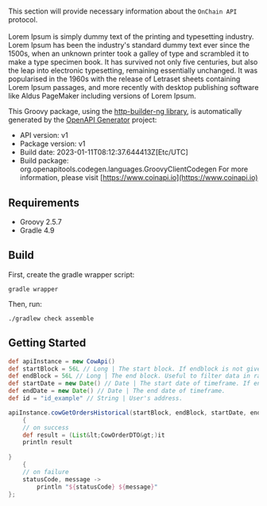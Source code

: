 # 


This section will provide necessary information about the `OnChain API` protocol. 
<br/><br/>
Lorem Ipsum is simply dummy text of the printing and typesetting industry. Lorem Ipsum has been the industry's standard dummy text ever since the 1500s, when an unknown printer took a galley of type and scrambled it to make a type specimen book. It has survived not only five centuries, but also the leap into electronic typesetting, remaining essentially unchanged. It was popularised in the 1960s with the release of Letraset sheets containing Lorem Ipsum passages, and more recently with desktop publishing software like Aldus PageMaker including versions of Lorem Ipsum.        
                    

This Groovy package, using the [http-builder-ng library](https://http-builder-ng.github.io/http-builder-ng/), is automatically generated by the [OpenAPI Generator](https://openapi-generator.tech) project:

- API version: v1
- Package version: v1
- Build date: 2023-01-11T08:12:37.644413Z[Etc/UTC]
- Build package: org.openapitools.codegen.languages.GroovyClientCodegen
For more information, please visit [https://www.coinapi.io](https://www.coinapi.io)

## Requirements

* Groovy 2.5.7
* Gradle 4.9

## Build

First, create the gradle wrapper script:

```
gradle wrapper
```

Then, run:

```
./gradlew check assemble
```

## Getting Started


```groovy
def apiInstance = new CowApi()
def startBlock = 56L // Long | The start block. If endblock is not given, only those entities will be included that were exactly created in startBlock.
def endBlock = 56L // Long | The end block. Useful to filter data in range of blocks (FROM startBlock TO endBlock).
def startDate = new Date() // Date | The start date of timeframe. If endDate is not given, entities created FROM startDate TO startDate plus 24 hours will be included.
def endDate = new Date() // Date | The end date of timeframe.
def id = "id_example" // String | User's address.

apiInstance.cowGetOrdersHistorical(startBlock, endBlock, startDate, endDate, id)
    {
    // on success
    def result = (List&lt;CowOrderDTO&gt;)it
    println result
    
}
    {
    // on failure
    statusCode, message ->
        println "${statusCode} ${message}"
};
```

